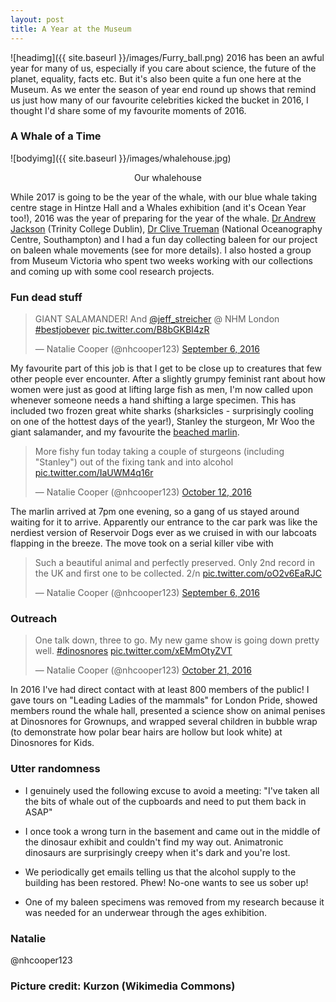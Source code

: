 ```yaml
---
layout: post
title: A Year at the Museum
---
```


![headimg]({{ site.baseurl }}/images/Furry_ball.png)
2016 has been an awful year for many of us, especially if you care about science, the future of the planet, equality, facts etc. 
But it's also been quite a fun one here at the Museum. 
As we enter the season of year end round up shows that remind us just how many of our favourite celebrities kicked the bucket in 2016, I thought I'd share some of my favourite moments of 2016.

### A Whale of a Time

![bodyimg]({{ site.baseurl }}/images/whalehouse.jpg)
<center>Our whalehouse</center>

While 2017 is going to be the year of the whale, with our blue whale taking centre stage in Hintze Hall and a Whales exhibition (and it's Ocean Year too!), 2016 was the year of preparing for the year of the whale. [Dr Andrew Jackson](http://www.tcd.ie/Zoology/research/research/theoretical/andrewjackson.php) (Trinity College Dublin), [Dr Clive Trueman](https://noc.ac.uk/people/trueman) (National Oceanography Centre, Southampton) and I had a fun day collecting baleen for our project on baleen whale movements (see []()for more details). I also hosted a group from Museum Victoria who spent two weeks working with our collections and coming up with some cool research projects. 



### Fun dead stuff

<blockquote class="twitter-tweet" data-lang="en"><p lang="en" dir="ltr">GIANT SALAMANDER! And <a href="https://twitter.com/jeff_streicher">@jeff_streicher</a> @ NHM London <a href="https://twitter.com/hashtag/bestjobever?src=hash">#bestjobever</a> <a href="https://t.co/B8bGKBI4zR">pic.twitter.com/B8bGKBI4zR</a></p>&mdash; Natalie Cooper (@nhcooper123) <a href="https://twitter.com/nhcooper123/status/773195442809081856">September 6, 2016</a></blockquote>
<script async src="//platform.twitter.com/widgets.js" charset="utf-8"></script>

My favourite part of this job is that I get to be close up to creatures that few other people ever encounter. After a slightly grumpy feminist rant about how women were just as good at lifting large fish as men, I'm now called upon whenever someone needs a hand shifting a large specimen. This has included two frozen great white sharks (sharksicles - surprisingly cooling on one of the hottest days of the year!), Stanley the sturgeon, Mr Woo the giant salamander, and my favourite the [beached marlin](http://www.bbc.co.uk/news/uk-wales-south-west-wales-37266514). 

<blockquote class="twitter-tweet" data-lang="en"><p lang="en" dir="ltr">More fishy fun today taking a couple of sturgeons (including &quot;Stanley&quot;) out of the fixing tank and into alcohol <a href="https://t.co/IaUWM4q16r">pic.twitter.com/IaUWM4q16r</a></p>&mdash; Natalie Cooper (@nhcooper123) <a href="https://twitter.com/nhcooper123/status/786198905411297280">October 12, 2016</a></blockquote>
<script async src="//platform.twitter.com/widgets.js" charset="utf-8"></script>

The marlin arrived at 7pm one evening, so a gang of us stayed around waiting for it to arrive. Apparently our entrance to the car park was like the nerdiest version of Reservoir Dogs ever as we cruised in with our labcoats flapping in the breeze. The move took on a serial killer vibe with 

<blockquote class="twitter-tweet" data-lang="en"><p lang="en" dir="ltr">Such a beautiful animal and perfectly preserved. Only 2nd record in the UK and first one to be collected. 2/n <a href="https://t.co/oO2v6EaRJC">pic.twitter.com/oO2v6EaRJC</a></p>&mdash; Natalie Cooper (@nhcooper123) <a href="https://twitter.com/nhcooper123/status/773280638564724736">September 6, 2016</a></blockquote>
<script async src="//platform.twitter.com/widgets.js" charset="utf-8"></script>

### Outreach

<blockquote class="twitter-tweet" data-lang="en"><p lang="en" dir="ltr">One talk down, three to go. My new game show is going down pretty well. <a href="https://twitter.com/hashtag/dinosnores?src=hash">#dinosnores</a> <a href="https://t.co/xEMmOtyZVT">pic.twitter.com/xEMmOtyZVT</a></p>&mdash; Natalie Cooper (@nhcooper123) <a href="https://twitter.com/nhcooper123/status/789574611654545408">October 21, 2016</a></blockquote>
<script async src="//platform.twitter.com/widgets.js" charset="utf-8"></script>

In 2016 I've had direct contact with at least 800 members of the public! I gave tours on "Leading Ladies of the mammals" for London Pride, showed members round the whale hall, presented a science show on animal penises at Dinosnores for Grownups, and wrapped several children in bubble wrap (to demonstrate how polar bear hairs are hollow but look white) at Dinosnores for Kids.

### Utter randomness

* I genuinely used the following excuse to avoid a meeting: "I've taken all the bits of whale out of the cupboards and need to put them back in ASAP"

* I once took a wrong turn in the basement and came out in the middle of the dinosaur exhibit and couldn't find my way out. Animatronic dinosaurs are surprisingly creepy when it's dark and you're lost.

* We periodically get emails telling us that the alcohol supply to the building has been restored. Phew! No-one wants to see us sober up!

* One of my baleen specimens was removed from my research because it was needed for an underwear through the ages exhibition.

### Natalie 
@nhcooper123

### Picture credit: Kurzon (Wikimedia Commons)